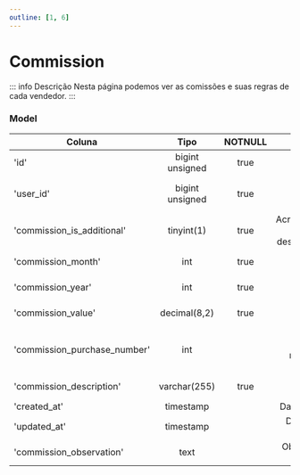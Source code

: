 ```yaml
---
outline: [1, 6]
---
```


# Commission

::: info Descrição
Nesta página podemos ver as comissões e suas regras de cada vendedor.
:::

### Model

| Coluna                       |      Tipo       | NOTNULL |                               Descrição |
| ---------------------------- | :-------------: | :-----: | --------------------------------------: |
| 'id'                         | bigint unsigned |  true   |            Identificador único e serial |
| 'user_id'                    | bigint unsigned |  true   |          ID do usuário dono da comissão |
| 'commission_is_additional'   |   tinyint(1)    |  true   |  Acréscimo(`true`) ou desconto(`false`) |
| 'commission_month'           |       int       |  true   |                         Mês da comissão |
| 'commission_year'            |       int       |  true   |                         Ano da comissão |
| 'commission_value'           |  decimal(8,2)   |  true   |                       Valor da comissão |
| 'commission_purchase_number' |       int       |         | Número do pedido relacionado a comissão |
| 'commission_description'     |  varchar(255)   |  true   |                   Descrição da comissão |
| 'created_at'                 |    timestamp    |         |                         Data de criação |
| 'updated_at'                 |    timestamp    |         |               Data da última atualização |
| 'commission_observation'     |      text       |         |                  Observação da comissão |

